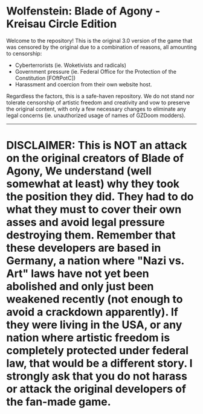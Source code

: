 # Wolfenstein: Blade of Agony - Kreisau Circle Edition
Welcome to the repository! This is the original 3.0 version of the game that was censored by the original due to a combination of reasons, all amounting to censorship:
- Cyberterrorists (ie. Woketivists and radicals)
- Government pressure (ie. Federal Office for the Protection of the Constitution [FOftPotC])
- Harassment and coercion from their own website host.

Regardless the factors, this is a safe-haven repository. We do not stand nor tolerate censorship of artistic freedom and creativity and vow to preserve the original content, with only a few necessary changes to eliminate any legal concerns (ie. unauthorized usage of names of GZDoom modders).

____
# DISCLAIMER: This is NOT an attack on the original creators of Blade of Agony, We understand (well somewhat at least) why they took the position they did. They had to do what they must to cover their own asses and avoid legal pressure destroying them. Remember that these developers are based in Germany, a nation where "Nazi vs. Art" laws have not yet been abolished and only just been weakened recently (not enough to avoid a crackdown apparently). If they were living in the USA, or any nation where artistic freedom is completely protected under federal law, that would be a different story. I strongly ask that you do not harass or attack the original developers of the fan-made game.
